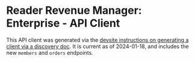 # Reader Revenue Manager: Enterprise - API Client

This API client was generated via the [devsite instructions on generating a client via a discovery doc](https://developers.google.com/news/reader-revenue/monetization/reference/publication-api#generate_a_client_from_a_discovery_document). 
It is current as of 2024-01-18, and includes the new `members` and `orders` endpoints.
